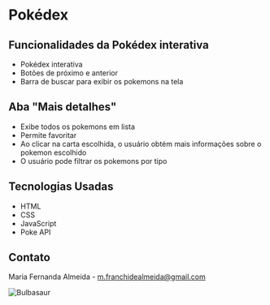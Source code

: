 # Pokédex 

## Funcionalidades da Pokédex interativa
- Pokédex interativa
- Botões de próximo e anterior
- Barra de buscar para exibir os pokemons na tela

## Aba "Mais detalhes"
- Exibe todos os pokemons em lista
- Permite favoritar 
- Ao clicar na carta escolhida, o usuário obtém mais informações sobre o pokemon escolhido
- O usuário pode filtrar os pokemons por tipo

## Tecnologias Usadas
- HTML
- CSS
- JavaScript
- Poke API

## Contato
Maria Fernanda Almeida - m.franchidealmeida@gmail.com

![Bulbasaur](https://tenor.com/br8TW.gif)